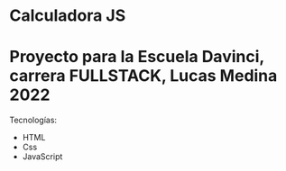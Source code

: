 # Calculadora JS

# Proyecto para la Escuela Davinci, carrera FULLSTACK, Lucas Medina 2022

Tecnologías:
- HTML
- Css
- JavaScript
